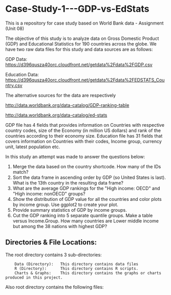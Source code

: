 # Case-Study-1---GDP-vs-EdStats
This is a repository for case study based on World Bank data - Assignment (Unit 08)

The objective of this study is to analyze data on Gross Domestic Product (GDP) and Educational Statistics for 190 countries across the globe. 
We have two raw data files for this study and data sources are as follows:

GDP Data: https://d396qusza40orc.cloudfront.net/getdata%2Fdata%2FGDP.csv

Education Data: https://d396qusza40orc.cloudfront.net/getdata%2Fdata%2FEDSTATS_Country.csv

The alternative sources for the data are respectively

http://data.worldbank.org/data-catalog/GDP-ranking-table

http://data.worldbank.org/data-catalog/ed-stats

GDP file has 4 fields that provides information on Countries with respective country codes, size of the Economy (in million US dollars) and rank of the countries according to their economy size.
Education file has 31 fields that covers information on Countries with their codes, Income group, currency unit, latest population etc.

In this study an attempt was made to answer the questions below:

1. Merge the data based on the country shortcode. How many of the IDs match? 
2. Sort the data frame in ascending order by GDP (so United States is last). What is the 13th country in the resulting data frame? 
3. What are the average GDP rankings for the "High income: OECD" and "High income: nonOECD" groups? 
4. Show the distribution of GDP value for all the countries and color plots by income group.  Use ggplot2 to create your plot.  
5. Provide summary statistics of GDP by income groups. 
6. Cut the GDP ranking into 5 separate quantile groups. Make a table versus Income.Group. How many countries are Lower middle income but among the 38 nations with highest GDP?

Directories & File Locations:
-----------------------------

The root directory contains 3 sub-directories:
        
        Data (Directory): 	This directory contains data files
        R (Directory):      This directory contains R scripts.
        Charts & Graphs:    This directory contains the graphs or charts produced in this project.
        
Also root directory contains the following files:
        
        
